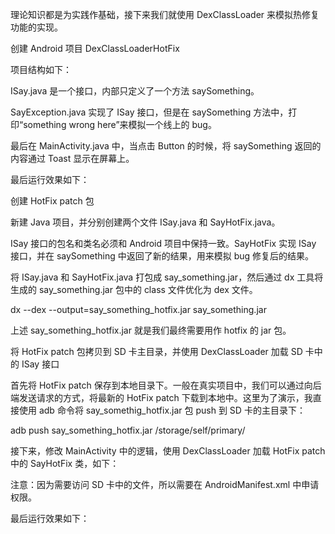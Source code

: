 
理论知识都是为实践作基础，接下来我们就使用 DexClassLoader 来模拟热修复功能的实现。

创建 Android 项目 DexClassLoaderHotFix

项目结构如下：



ISay.java 是一个接口，内部只定义了一个方法 saySomething。







SayException.java 实现了 ISay 接口，但是在 saySomething 方法中，打印“something wrong here”来模拟一个线上的 bug。







最后在 MainActivity.java 中，当点击 Button 的时候，将 saySomething 返回的内容通过 Toast 显示在屏幕上。







最后运行效果如下：





创建 HotFix patch 包

新建 Java 项目，并分别创建两个文件 ISay.java 和 SayHotFix.java。











ISay 接口的包名和类名必须和 Android 项目中保持一致。SayHotFix 实现 ISay 接口，并在 saySomething 中返回了新的结果，用来模拟 bug 修复后的结果。



将 ISay.java 和 SayHotFix.java 打包成 say_something.jar，然后通过 dx 工具将生成的 say_something.jar 包中的 class 文件优化为 dex 文件。



dx --dex --output=say_something_hotfix.jar say_something.jar



上述 say_something_hotfix.jar 就是我们最终需要用作 hotfix 的 jar 包。

将 HotFix patch 包拷贝到 SD 卡主目录，并使用 DexClassLoader 加载 SD 卡中的 ISay 接口

首先将 HotFix patch 保存到本地目录下。一般在真实项目中，我们可以通过向后端发送请求的方式，将最新的 HotFix patch 下载到本地中。这里为了演示，我直接使用 adb 命令将 say_somethig_hotfix.jar 包 push 到 SD 卡的主目录下：



adb push say_something_hotfix.jar /storage/self/primary/ 



接下来，修改 MainActivity 中的逻辑，使用 DexClassLoader 加载 HotFix patch 中的 SayHotFix 类，如下：







注意：因为需要访问 SD 卡中的文件，所以需要在 AndroidManifest.xml 中申请权限。



最后运行效果如下：
